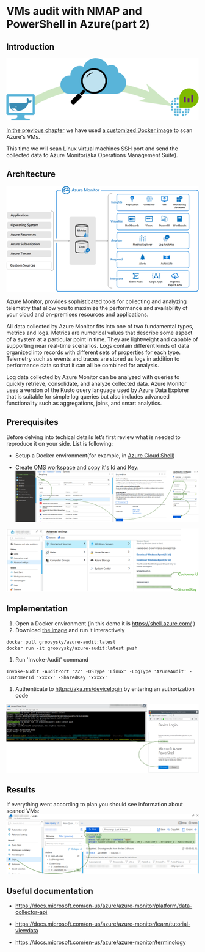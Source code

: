 # VMs audit with NMAP and PowerShell in Azure(part 2)

## Introduction

![](/images/docker/scan_arch.png)

[In the previous chapter](/docker-audit-00/README.md) we have used [a customized Docker image](https://hub.docker.com/r/groovysky/azure-audit) to scan Azure's VMs. 

This time we will scan Linux virtual machines SSH port and send the collected data to Azure Monitor(aka Operations Management Suite).

## Architecture

![](/images/docker/azure_monitor_overview.png)

Azure Monitor, provides sophisticated tools for collecting and analyzing telemetry that allow you to maximize the performance and availability of your cloud and on-premises resources and applications. 

All data collected by Azure Monitor fits into one of two fundamental types, metrics and logs. Metrics are numerical values that describe some aspect of a system at a particular point in time. They are lightweight and capable of supporting near real-time scenarios. Logs contain different kinds of data organized into records with different sets of properties for each type. Telemetry such as events and traces are stored as logs in addition to performance data so that it can all be combined for analysis.

Log data collected by Azure Monitor can be analyzed with queries to quickly retrieve, consolidate, and analyze collected data. Azure Monitor uses a version of the Kusto query language used by Azure Data Explorer that is suitable for simple log queries but also includes advanced functionality such as aggregations, joins, and smart analytics.

## Prerequisites

Before delving into techical details let’s first review what is needed to reproduce it on your side. List is following:

* Setup a Docker environment(for example, in [Azure Cloud Shell](/docker-azure-cli-00/README.md#Introduction))

* Create OMS workspace and copy it's Id and Key:
![](/images/docker/create_oms.png)

![](/images/docker/get_oms_cred.png)

## Implementation

1. Open a Docker environment (in this demo it is https://shell.azure.com/ )
1. Download [the image](https://hub.docker.com/r/groovysky/azure-audit) and run it interactively
```
docker pull groovysky/azure-audit:latest
docker run -it groovysky/azure-audit:latest pwsh
```
1. Run 'Invoke-Audit' command
```
Invoke-Audit -AuditPort '22' -OSType 'Linux' -LogType 'AzureAudit' -CustomerId 'xxxxx' -SharedKey 'xxxxx' 
```
1. Authenticate to https://aka.ms/devicelogin by entering an authorization code

![](/images/docker/cloud_run.png)

## Results
If everything went according to plan you should see information about scaned VMs:
![](/images/docker/oms_results.png)

## Useful documentation

* https://docs.microsoft.com/en-us/azure/azure-monitor/platform/data-collector-api

* https://docs.microsoft.com/en-us/azure/azure-monitor/learn/tutorial-viewdata

* https://docs.microsoft.com/en-us/azure/azure-monitor/terminology
